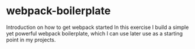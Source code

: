 # webpack-boilerplate
Introduction on how to get webpack started
In this exercise I build a simple yet powerful webpack boilerplate, which I can use later use as a starting point in my projects.